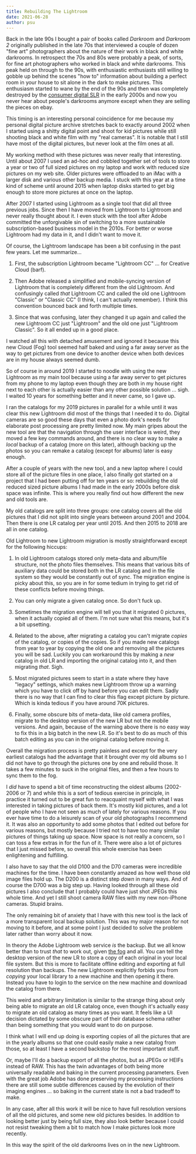 ```yaml
---
title: Rebuilding The Lightroom
date: 2021-06-28
author: psu
---
```


Back in the late 90s I bought a pair of books called _Darkroom_ and _Darkroom 2_
originally published in the late 70s that interviewed a couple of dozen "fine art"
photographers about the nature of their work in black and white darkrooms. In retrospect
the 70s and 80s were probably a peak, of sorts, for fine art photographers who worked in
black and white darkrooms. This peak held on through to the 90s, with enthusiastic
enthusiasts still willing to gobble up behind the scenes "how to" information about
building a perfect room in your house to sit alone in the dark to make pictures. This
enthusiasm started to wane by the end of the 90s and then was completely destroyed by the
[consumer digital SLR](http://kvdpsu.org/d70.html) in the early 2000s and now you never
hear about people's darkrooms anymore except when they are selling the pieces on ebay.

This timing is an interesting personal coincidence for me because my personal digital
picture archive stretches back to exactly around 2002 when I started using a shitty
digital point and shoot for kid pictures while still shooting black and white film with my
"real cameras". It is notable that I still have most of the digital pictures, but never
look at the film ones at all.

My working method with these pictures was never really that interesting. Until about 2007
I used an ad-hoc and cobbled together set of tools to store a year or two of full sized
pictures on my laptop and work with reduced size pictures on my web site. Older pictures
were offloaded to an iMac with a larger disk and various other backup media. I stuck with
this year at a time kind of scheme until around 2015 when laptop disks started to get big
enough to store more pictures at once on the laptop.

After 2007 I started using Lightroom as a single tool that did all three previous jobs.
Since then I have moved from Lightroom to Lightroom and never really thought about it. I
even stuck with the tool after Adobe committed the unforgivable sin of switching to a more
sustainable subscription-based business model in the 2010s. For better or worse Lightroom
had my data in it, and I didn't want to move it.

Of course, the Lightroom landscape has been a bit confusing in the past few years. Let me
summarize...

1. First, the subscription Lightroom became "Lightroom CC" ... for Creative Cloud (barf).

1. Then Adobe released a simplified and mobile-syncing version of Lightroom that is
   completely different from the old Lightroom. And confusingly called *that* Lightroom CC
   and called the old one Lightroom "Classic" or "Classic CC" (I think, I can't actually
   remember). I think this convention bounced back and forth multiple times.

1. Since that was confusing, later they changed it up again and called the new Lightroom
   CC just "Lightroom" and the old one just "Lightroom Classic". So it all ended up in a
   good place.

I watched all this with detached amusement and ignored it because this new Cloud (Fog)
tool seemed half baked and using a far away server as the way to get pictures from one
device to another device when both devices are in my house always seemed dumb.

So of course in around 2019 I started to noodle with using the new Lightroom as my main
tool because using a far away server to get pictures from my phone to my laptop even
though they are both in my house right next to each other is actually easier than any
other possible solution ... sigh. I waited 10 years for something better and it never
came, so I gave up.

I ran the catalogs for my 2019 pictures in parallel for a while until it was clear this
new Lightroom did most of the things that I needed it to do. Digital cameras are so good
these days that even a photo dork's needs for elaborate post processing are pretty limited
now. My main gripes about the new tool are that the navigation through the user interface
is weird, they moved a few key commands around, and there is no clear way to make a
*local* backup of a catalog (more on this later), although backing up the photos so you
can remake a catalog (except for albums) later is easy enough.

After a couple of years with the new tool, and a new laptop where I could store all of the
picture files in one place, I also finally got started on a project that I had been
putting off for ten years or so: rebuilding the old reduced sized picture albums I had
made in the early 2000s before disk space was infinite. This is where you really find out
how different the new and old tools are.

My old catalogs are split into three groups: one catalog covers all the old pictures that
I did not split into single years between around 2001 and 2004. Then there is one LR
catalog per year until 2015. And then 2015 to 2018 are all in one catalog.

Old Lightroom to new Lightroom migration is mostly straightforward except for the
following hiccups:

1. In old Lightroom catalogs stored only meta-data and album/file structure, not the photo
   files themselves. This means that various bits of auxiliary data could be stored both
   in the LR catalog and in the file system so they would be constantly out of sync. The
   migration engine is picky about this, so you are in for some tedium in trying to get
   rid of these conflicts before moving things.

1. You can only migrate a given catalog once. So don't fuck up.

1. Sometimes the migration engine will tell you that it migrated 0 pictures, when it
   actually copied all of them. I'm not sure what this means, but it's a bit upsetting.

1. Related to the above, after migrating a catalog you can't migrate *copies* of the
   catalog, or copies of the copies. So if you made new catalogs from year to year by
   copying the old one and removing all the pictures you will be sad. Luckily you can
   workaround this by making a *new* catalog in old LR and importing the original catalog
   into it, and then migrating *that*. Sigh.

1. Most migrated pictures seem to start in a state where they have "legacy" settings,
   which makes new Lightroom throw up a warning which you have to click off by hand before
   you can edit them. Sadly there is no way that I can find to clear this flag except
   picture by picture. Which is kinda tedious if you have around 70K pictures.

1. Finally, some obscure bits of meta-data, like old camera profiles, migrate to the
   desktop version of the new LR but not the mobile versions. And again, because of the
   warning above there is no easy way to fix this in a big batch in the new LR. So it's
   best to do as much of this batch editing as you can in the original catalog before
   moving it.

Overall the migration process is pretty painless and except for the very earliest catalogs
had the advantage that it brought over my old albums so I did not have to go through the
pictures one by one and rebuild those. It takes a few minutes to suck in the original
files, and then a few hours to sync them to the fog.

I *did* have to spend a bit of time reconstructing the oldest albums (2002-2006 or 7) and
while this is a sort of tedious exercise in principle, in practice it turned out to be
great fun to reacquaint myself with what I was interested in taking pictures of back them.
It's mostly kid pictures, and a lot of people who I have not seen as much of lately for
various reasons. If you ever have time to do a leisurely scan of your old photographs I
recommend it. It was also an opportunity to add some photos that I edited out before for
various reasons, but mostly because I tried not to have too many similar pictures of
things taking up space. Now space is not really a concern, so I can toss a few extras in
for the fun of it. There were also a lot of pictures that I just missed before, so overall
this whole exercise has been enlightening and fulfilling.

I also have to say that the old D100 and the D70 cameras were incredible machines for the
time. I have been constantly amazed as how well those old image files hold up. The D200 is
a distinct step *down* in many ways. And of course the D700 was a big step up. Having
looked through all these old pictures I also conclude that I probably could have just shot
JPEGs this whole time. And yet I still shoot camera RAW files with my new non-iPhone
cameras. Stupid brains.

The only remaining bit of anxiety that I have with this new tool is the lack of a more
transparent local backup solution. This was my major reason for not moving to it before,
and at some point I just decided to solve the problem later rather than worry about it
now.

In theory the Adobe Lightroom web service *is* the backup. But we all know better than to
trust *that* to work out, given [the fog](http://mutable-states.com/to-the-fog.html) and
all. You can tell the desktop version of the new LR to store a copy of each original in
your local file system. But this is more to facilitate offline editing and exporting at
full resolution than backups. The new Lightroom explicitly forbids you from *copying* your
local library to a new machine and then opening it there. Instead you have to login to the
service on the new machine and download the catalog from there.

This weird and arbitrary limitation is similar to the strange thing about only being able
to migrate an old LR catalog once, even though it's actually easy to migrate an old
catalog as many times as you want. It feels like a UI decision dictated by some obscure
part of their database schema rather than being something that you would want to do on
purpose.

I think what I will end up doing is exporting copies of all the pictures that are in the
yearly albums so that one could easily make a new catalog from those, so at least I have a
second backstop for the most important stuff.

Or, maybe I'll do a backup export of all the photos, but as JPEGs or HEIFs instead of RAW.
This has the twin advantages of both being more universally readable and baking in the
current processing parameters. Even with the great job Adobe has done preserving my
processing instructions there are still some subtle differences caused by the evolution of
their imaging engines ... so baking in the current state is not a bad tradeoff to make.

In any case, after all this work it will be nice to have full resolution versions of all
the old pictures, and some new old pictures besides. In addition to looking better just by
being full size, they also look better because I could not resist tweaking them a bit to
match how I make pictures look more recently. 

In this way the spirit of the old darkrooms lives on in the new Lightroom.
